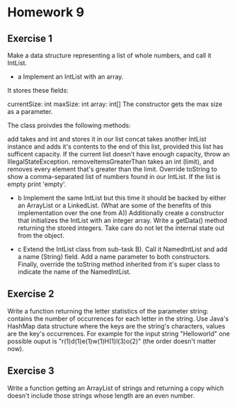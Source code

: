 
# Homework 9

## Exercise 1
Make a data structure representing a list of whole numbers, and call it IntList.

* a 
 Implement an IntList with an array.

It stores these fields:

currentSize: int
maxSize: int
array: int[]
The constructor gets the max size as a parameter.

The class proivdes the following methods:

add takes and int and stores it in our list
concat takes another IntList instance and adds it's contents to the end of this list, provided this list has sufficent capacity. If the current list doesn't have enough capacity, throw an IllegalStateException.
removeItemsGreaterThan takes an int (limit), and removes every element that's greater than the limit.
Override toString to show a comma-separated list of numbers found in our IntList. If the list is empty print 'empty'.

* b
Implement the same IntList but this time it should be backed by either an ArrayList or a LinkedList. (What are some of the benefits of this implementation over the one from A)) Additionally create a constructor that initializes the IntList with an integer array. Write a getData() method returning the stored integers. Take care do not let the internal state out from the object.

* c
Extend the IntList class from sub-task B). Call it NamedIntList and add a name (String) field. Add a name parameter to both constructors. Finally, override the toString method inherited from it's super class to indicate the name of the NamedIntList.

## Exercise 2
Write a function returning the letter statistics of the parameter string: contains the number of occurrences for each letter in the string. Use Java's HashMap data structure where the keys are the string's characters, values are the key's occurrences. For example for the input string "Helloworld" one possible ouput is "r(1)d(1)e(1)w(1)H(1)l(3)o(2)" (the order doesn't matter now).

## Exercise 3
Write a function getting an ArrayList of strings and returning a copy which doesn't include those strings whose length are an even number.